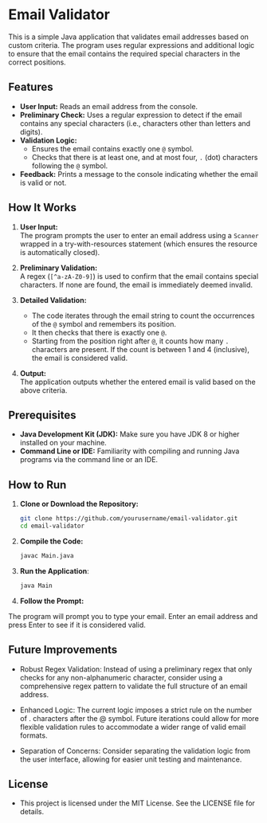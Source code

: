 # Email Validator

This is a simple Java application that validates email addresses based on custom criteria. The program uses regular expressions and additional logic to ensure that the email contains the required special characters in the correct positions.

## Features

- **User Input:** Reads an email address from the console.
- **Preliminary Check:** Uses a regular expression to detect if the email contains any special characters (i.e., characters other than letters and digits).
- **Validation Logic:** 
  - Ensures the email contains exactly one `@` symbol.
  - Checks that there is at least one, and at most four, `.` (dot) characters following the `@` symbol.
- **Feedback:** Prints a message to the console indicating whether the email is valid or not.

## How It Works

1. **User Input:**  
   The program prompts the user to enter an email address using a `Scanner` wrapped in a try-with-resources statement (which ensures the resource is automatically closed).

2. **Preliminary Validation:**  
   A regex (`[^a-zA-Z0-9]`) is used to confirm that the email contains special characters. If none are found, the email is immediately deemed invalid.

3. **Detailed Validation:**  
   - The code iterates through the email string to count the occurrences of the `@` symbol and remembers its position.
   - It then checks that there is exactly one `@`.
   - Starting from the position right after `@`, it counts how many `.` characters are present. If the count is between 1 and 4 (inclusive), the email is considered valid.

4. **Output:**  
   The application outputs whether the entered email is valid based on the above criteria.

## Prerequisites

- **Java Development Kit (JDK):** Make sure you have JDK 8 or higher installed on your machine.
- **Command Line or IDE:** Familiarity with compiling and running Java programs via the command line or an IDE.

## How to Run

1. **Clone or Download the Repository:**

   ```bash
   git clone https://github.com/yourusername/email-validator.git
   cd email-validator

2. **Compile the Code:**

   ```bash
   javac Main.java

3. **Run the Application**:

   ```bash
   java Main

4. **Follow the Prompt:**

The program will prompt you to type your email. Enter an email address and press Enter to see if it is considered valid.


## Future Improvements
  - Robust Regex Validation:
    Instead of using a preliminary regex that only checks for any non-alphanumeric character, consider using a comprehensive regex pattern to validate the full structure of an email address.

  - Enhanced Logic:
    The current logic imposes a strict rule on the number of . characters after the @ symbol. Future iterations could allow for more flexible validation rules to accommodate a wider range of valid email formats.

  - Separation of Concerns:
    Consider separating the validation logic from the user interface, allowing for easier unit testing and maintenance.

## License
  - This project is licensed under the MIT License. See the LICENSE file for details.
